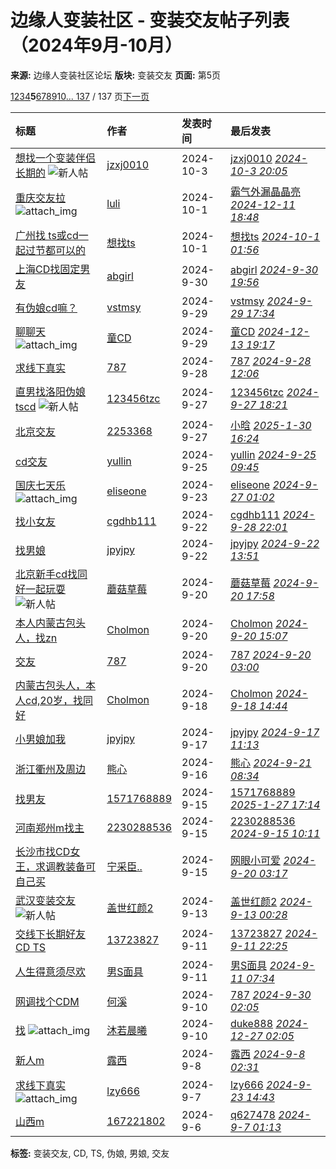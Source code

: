 # 边缘人变装社区 - 变装交友帖子列表（2024年9月-10月）

**来源:** 边缘人变装社区论坛
**版块:** 变装交友
**页面:** 第5页

[1](forum-167-1.html)[2](forum-167-2.html)[3](forum-167-3.html)[4](forum-167-4.html)**5**[6](forum-167-6.html)[7](forum-167-7.html)[8](forum-167-8.html)[9](forum-167-9.html)[10](forum-167-10.html)[... 137](forum-167-137.html) / 137 页[下一页](forum-167-6.html)

| 标题                                                                                                                            | 作者      | 发表时间     | 最后发表                                                                                                                              |
| :------------------------------------------------------------------------------------------------------------------------------ | :-------- | :----------- | :-------------------------------------------------------------------------------------------------------------------------------------- |
| [想找一个变装伴侣长期的](thread-135290-1-5.html) ![新人帖](static/image/stamp/011.small.gif)                                  | [jzxj0010](space-uid-202496.html) | 2024-10-3    | [jzxj0010](space-username-jzxj0010.html) _[2024-10-3 20:05](forum.php?mod=redirect&tid=135290&goto=lastpost#lastpost)_                |
| [重庆交友拉](thread-135286-1-5.html) ![attach_img](static/image/filetype/image_s.gif)                                        | [luli](space-uid-177629.html) | 2024-10-1    | [霸气外漏晶晶亮](space-username-%B0%D4%C6%F8%CD%E2%C2%A9%BE%A7%BE%A7%C1%C1.html) _[2024-12-11 18:48](forum.php?mod=redirect&tid=135286&goto=lastpost#lastpost)_ |
| [广州找 ts或cd一起过节都可以的](thread-135285-1-5.html)                                                                           | [想找ts](space-uid-173466.html) | 2024-10-1    | [想找ts](space-username-%CF%EB%D5%D2ts.html) _[2024-10-1 01:56](forum.php?mod=redirect&tid=135285&goto=lastpost#lastpost)_                  |
| [上海CD找固定男友](thread-135283-1-5.html)                                                                                   | [abgirl](space-uid-61996.html) | 2024-9-30    | [abgirl](space-username-abgirl.html) _[2024-9-30 19:56](forum.php?mod=redirect&tid=135283&goto=lastpost#lastpost)_                    |
| [有伪娘cd嘛？](thread-135275-1-5.html)                                                                                      | [vstmsy](space-uid-200916.html) | 2024-9-29    | [vstmsy](space-username-vstmsy.html) _[2024-9-29 17:34](forum.php?mod=redirect&tid=135275&goto=lastpost#lastpost)_                    |
| [聊聊天](thread-135271-1-5.html) ![attach_img](static/image/filetype/image_s.gif)                                          | [童CD](space-uid-198358.html) | 2024-9-29    | [童CD](space-username-%CD%AFCD.html) _[2024-12-13 19:17](forum.php?mod=redirect&tid=135271&goto=lastpost#lastpost)_                      |
| [求线下真实](thread-135268-1-5.html)                                                                                       | [787](space-uid-168174.html) | 2024-9-28    | [787](space-username-787.html) _[2024-9-28 12:06](forum.php?mod=redirect&tid=135268&goto=lastpost#lastpost)_                          |
| [直男找洛阳伪娘tscd](thread-135265-1-5.html) ![新人帖](static/image/stamp/011.small.gif)                                    | [123456tzc](space-uid-202440.html) | 2024-9-27    | [123456tzc](space-username-123456tzc.html) _[2024-9-27 18:21](forum.php?mod=redirect&tid=135265&goto=lastpost#lastpost)_              |
| [北京交友](thread-135264-1-5.html)                                                                                         | [2253368](space-uid-178737.html) | 2024-9-27    | [小晗](space-username-%D0%A1%EA%CF.html) _[2025-1-30 16:24](forum.php?mod=redirect&tid=135264&goto=lastpost#lastpost)_                    |
| [cd交友](thread-135259-1-5.html)                                                                                           | [yullin](space-uid-198174.html) | 2024-9-25    | [yullin](space-username-yullin.html) _[2024-9-25 09:45](forum.php?mod=redirect&tid=135259&goto=lastpost#lastpost)_                    |
| [国庆七天乐](thread-135251-1-5.html) ![attach_img](static/image/filetype/image_s.gif)                                      | [eliseone](space-uid-83536.html) | 2024-9-23    | [eliseone](space-username-eliseone.html) _[2024-9-27 01:02](forum.php?mod=redirect&tid=135251&goto=lastpost#lastpost)_                |
| [找小女友](thread-135243-1-5.html)                                                                                         | [cgdhb111](space-uid-201833.html) | 2024-9-22    | [cgdhb111](space-username-cgdhb111.html) _[2024-9-28 22:01](forum.php?mod=redirect&tid=135243&goto=lastpost#lastpost)_                |
| [找男娘](thread-135242-1-5.html)                                                                                           | [jpyjpy](space-uid-197783.html) | 2024-9-22    | [jpyjpy](space-username-jpyjpy.html) _[2024-9-22 13:51](forum.php?mod=redirect&tid=135242&goto=lastpost#lastpost)_                    |
| [北京新手cd找同好一起玩耍](thread-135233-1-5.html) ![新人帖](static/image/stamp/011.small.gif)                                | [蘑菇草莓](space-uid-202328.html) | 2024-9-20    | [蘑菇草莓](space-username-%C4%A2%B9%BD%B2%DD%DD%AE.html) _[2024-9-20 17:58](forum.php?mod=redirect&tid=135233&goto=lastpost#lastpost)_      |
| [本人内蒙古包头人，找zn](thread-135232-1-5.html)                                                                               | [Cholmon](space-uid-199027.html) | 2024-9-20    | [Cholmon](space-username-Cholmon.html) _[2024-9-20 15:07](forum.php?mod=redirect&tid=135232&goto=lastpost#lastpost)_                  |
| [交友](thread-135231-1-5.html)                                                                                             | [787](space-uid-168174.html) | 2024-9-20    | [787](space-username-787.html) _[2024-9-20 03:00](forum.php?mod=redirect&tid=135231&goto=lastpost#lastpost)_                          |
| [内蒙古包头人，本人cd,20岁，找同好](thread-135224-1-5.html)                                                                     | [Cholmon](space-uid-199027.html) | 2024-9-18    | [Cholmon](space-username-Cholmon.html) _[2024-9-18 14:44](forum.php?mod=redirect&tid=135224&goto=lastpost#lastpost)_                  |
| [小男娘加我](thread-135220-1-5.html)                                                                                         | [jpyjpy](space-uid-197783.html) | 2024-9-17    | [jpyjpy](space-username-jpyjpy.html) _[2024-9-17 11:13](forum.php?mod=redirect&tid=135220&goto=lastpost#lastpost)_                    |
| [浙江衢州及周边](thread-135214-1-5.html)                                                                                     | [熊心](space-uid-198326.html) | 2024-9-16    | [熊心](space-username-%D0%DC%D0%C4.html) _[2024-9-21 08:34](forum.php?mod=redirect&tid=135214&goto=lastpost#lastpost)_                    |
| [找男友](thread-135209-1-5.html)                                                                                           | [1571768889](space-uid-126947.html) | 2024-9-15    | [1571768889](space-username-1571768889.html) _[2025-1-27 17:14](forum.php?mod=redirect&tid=135209&goto=lastpost#lastpost)_            |
| [河南郑州m找主](thread-135208-1-5.html)                                                                                       | [2230288536](space-uid-201634.html) | 2024-9-15    | [2230288536](space-username-2230288536.html) _[2024-9-15 10:11](forum.php?mod=redirect&tid=135208&goto=lastpost#lastpost)_            |
| [长沙市找CD女王，求调教装备可自己买](thread-135207-1-5.html)                                                                     | [宁采臣..](space-uid-200885.html) | 2024-9-15    | [网眼小可爱](space-username-%CD%F8%D1%DB%D0%A1%BF%C9%B0%AE.html) _[2024-9-20 03:17](forum.php?mod=redirect&tid=135207&goto=lastpost#lastpost)_  |
| [武汉变装交友](thread-135198-1-5.html) ![新人帖](static/image/stamp/011.small.gif)                                          | [盖世红颜2](space-uid-180355.html) | 2024-9-13    | [盖世红颜2](space-username-%B8%C7%CA%C0%BA%EC%D1%D52.html) _[2024-9-13 00:28](forum.php?mod=redirect&tid=135198&goto=lastpost#lastpost)_    |
| [交线下长期好友 CD TS](thread-135194-1-5.html)                                                                               | [13723827](space-uid-197341.html) | 2024-9-11    | [13723827](space-username-13723827.html) _[2024-9-11 22:25](forum.php?mod=redirect&tid=135194&goto=lastpost#lastpost)_                  |
| [人生得意须尽欢](thread-135192-1-5.html)                                                                                     | [男S面具](space-uid-191717.html) | 2024-9-11    | [男S面具](space-username-%C4%D0S%C3%E6%BE%DF.html) _[2024-9-11 07:34](forum.php?mod=redirect&tid=135192&goto=lastpost#lastpost)_            |
| [网调找个CDM](thread-135189-1-5.html)                                                                                       | [何溪](space-uid-100680.html) | 2024-9-10    | [787](space-username-787.html) _[2024-9-30 02:05](forum.php?mod=redirect&tid=135189&goto=lastpost#lastpost)_                          |
| [找](thread-135188-1-5.html) ![attach_img](static/image/filetype/image_s.gif)                                              | [沐若晨曦](space-uid-163785.html) | 2024-9-10    | [duke888](space-username-duke888.html) _[2024-12-27 02:05](forum.php?mod=redirect&tid=135188&goto=lastpost#lastpost)_                    |
| [新人m](thread-135179-1-5.html)                                                                                           | [露西](space-uid-140187.html) | 2024-9-8     | [露西](space-username-%C2%B6%CE%F7.html) _[2024-9-8 02:31](forum.php?mod=redirect&tid=135179&goto=lastpost#lastpost)_                      |
| [求线下真实](thread-135177-1-5.html) ![attach_img](static/image/filetype/image_s.gif)                                      | [lzy666](space-uid-201188.html) | 2024-9-7     | [lzy666](space-username-lzy666.html) _[2024-9-23 14:43](forum.php?mod=redirect&tid=135177&goto=lastpost#lastpost)_                    |
| [山西m](thread-135169-1-5.html)                                                                                           | [167221802](space-uid-195233.html) | 2024-9-6     | [q627478](space-username-q627478.html) _[2024-9-7 01:13](forum.php?mod=redirect&tid=135169&goto=lastpost#lastpost)_                    |

**标签:** 变装交友, CD, TS, 伪娘, 男娘, 交友
